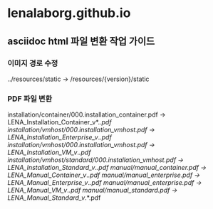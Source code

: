 # lenalaborg.github.io


## asciidoc html 파일 변환 작업 가이드

### 이미지 경로 수정
../resources/static -> /resources/{version}/static

### PDF 파일 변환
installation/container/000.installation_container.pdf       -> LENA_Installation_Container_v*.*.pdf
installation/vmhost/000.installation_vmhost.pdf             -> LENA_Installation_Enterprise_v*.*.pdf
installation/vmhost/000.installation_vmhost.pdf             -> LENA_Installation_VM_v*.*.pdf
installation/vmhost/standard/000.installation_vmhost.pdf    -> LENA_Installation_Standard_v*.*.pdf
manual/manual_container.pdf                                 -> LENA_Manual_Container_v*.*.pdf
manual/manual_enterprise.pdf                                -> LENA_Manual_Enterprise_v*.*.pdf
manual/manual_enterprise.pdf                                -> LENA_Manual_VM_v*.*.pdf
manual/manual_standard.pdf                                  -> LENA_Manual_Standard_v*.*.pdf